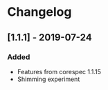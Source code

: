 # Changelog

## [1.1.1] - 2019-07-24
### Added
- Features from corespec 1.1.15
- Shimming experiment
